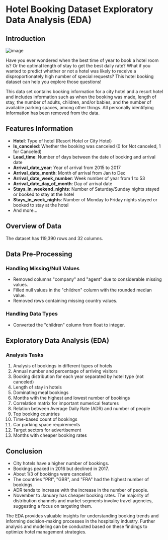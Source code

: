 # Hotel Booking Dataset Exploratory Data Analysis (EDA)

## Introduction

![image](https://github.com/MohanVishe/EDA-Project1--Hotel_Booking_Dataset/assets/114080820/7d364eb0-1cab-40d2-bd36-4de42ed4a37b)


Have you ever wondered when the best time of year to book a hotel room is? Or the optimal length of stay to get the best daily rate? What if you wanted to predict whether or not a hotel was likely to receive a disproportionately high number of special requests? This hotel booking dataset can help you explore those questions!

This data set contains booking information for a city hotel and a resort hotel and includes information such as when the booking was made, length of stay, the number of adults, children, and/or babies, and the number of available parking spaces, among other things. All personally identifying information has been removed from the data.

## Features Information

- **Hotel**: Type of hotel (Resort Hotel or City Hotel)
- **Is_canceled**: Whether the booking was canceled (0 for Not canceled, 1 for Canceled)
- **Lead_time**: Number of days between the date of booking and arrival date
- **Arrival_date_year**: Year of arrival from 2015 to 2017
- **Arrival_date_month**: Month of arrival from Jan to Dec
- **Arrival_date_week_number**: Week number of year from 1 to 53
- **Arrival_date_day_of_month**: Day of arrival date
- **Stays_in_weekend_nights**: Number of Saturday/Sunday nights stayed or booked to stay at the hotel
- **Stays_in_week_nights**: Number of Monday to Friday nights stayed or booked to stay at the hotel
- And more...

## Overview of Data

The dataset has 119,390 rows and 32 columns.

## Data Pre-Processing

### Handling Missing/Null Values
- Removed columns "company" and "agent" due to considerable missing values.
- Filled null values in the "children" column with the rounded median value.
- Removed rows containing missing country values.

### Handling Data Types
- Converted the "children" column from float to integer.

## Exploratory Data Analysis (EDA)

### Analysis Tasks
1. Analysis of bookings in different types of hotels
2. Annual number and percentage of arriving visitors
3. Booking distribution for each year separated by hotel type (not canceled)
4. Length of stay in hotels
5. Dominating meal bookings
6. Months with the highest and lowest number of bookings
7. Correlation matrix for important numerical features
8. Relation between Average Daily Rate (ADR) and number of people
9. Top booking countries
10. Time-based count of bookings
11. Car parking space requirements
12. Target sectors for advertisement
13. Months with cheaper booking rates

## Conclusion

- City hotels have a higher number of bookings.
- Bookings peaked in 2016 but declined in 2017.
- About 1/3 of bookings were canceled.
- The countries "PRI", "GBR", and "FRA" had the highest number of bookings.
- ADR tends to increase with the increase in the number of people.
- November to January has cheaper booking rates.
The majority of distribution channels and market segments involve travel agencies, suggesting a focus on targeting them.

The EDA provides valuable insights for understanding booking trends and informing decision-making processes in the hospitality industry. Further analysis and modeling can be conducted based on these findings to optimize hotel management strategies.
